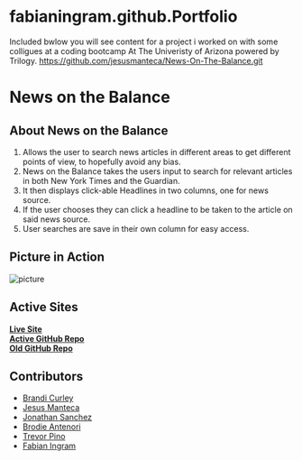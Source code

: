 # fabianingram.github.Portfolio
Included bwlow you will see content for a project i worked on with some colligues at a coding bootcamp At The Univeristy of Arizona powered by Trilogy.
https://github.com/jesusmanteca/News-On-The-Balance.git

# News on the Balance  
  
## About News on the Balance  
1. Allows the user to search news articles in different areas to get different points of view, to hopefully avoid any bias.  
2. News on the Balance takes the users input to search for relevant articles in both New York Times and the Guardian.  
3. It then displays click-able Headlines in two columns, one for news source.  
4. If the user chooses they can click a headline to be taken to the article on said news source.  
5. User searches are save in their own column for easy access.
  
## Picture in Action  
![picture]( https://raw.githubusercontent.com/jesusmanteca/News-On-The-Balance/master/assets/images/styledwebpageNOTB.png)
## Active Sites 
[**Live Site**](https://jesusmanteca.github.io/News-On-The-Balance/)  
[**Active GitHub Repo**](https://github.com/jesusmanteca/News-On-The-Balance)  
[**Old GitHub Repo**](https://github.com/jesusmanteca/colab-app)  
  
## Contributors
* [Brandi Curley](https://github.com/galacticnative)  
* [Jesus Manteca](https://github.com/jesusmanteca)  
* [Jonathan Sanchez](https://github.com/J-sanchez)  
* [Brodie Antenori](https://github.com/antenorib1)  
* [Trevor Pino](https://github.com/TPino92)  
* [Fabian Ingram](https://github.com/fabianingram)
